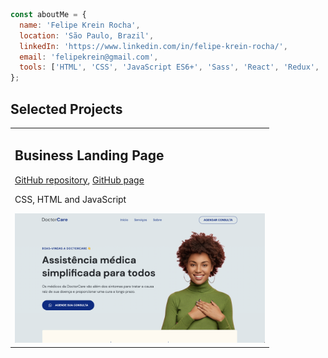```JavaScript
const aboutMe = {
  name: 'Felipe Krein Rocha',
  location: 'São Paulo, Brazil',
  linkedIn: 'https://www.linkedin.com/in/felipe-krein-rocha/',
  email: 'felipekrein@gmail.com',
  tools: ['HTML', 'CSS', 'JavaScript ES6+', 'Sass', 'React', 'Redux', 'RTL'],
};
```

<h2 align="left">Selected Projects</h2>

<table>
  <tr>
    <td valign="center">
      <h2 align="left">Business Landing Page</h2>
      <p><a href="https://github.com/fkrein1/simple-landing-page">GitHub repository</a>, <a href="https://fkrein1.github.io/simple-landing-page/">GitHub page</a></p>
      <p>CSS, HTML and JavaScript</p>
      <img width=400px src="./simple-landing-page.png" alt="Project-preview" />
    </td>
  </tr>
</table>
